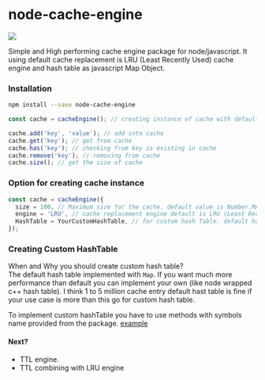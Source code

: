 # node-cache-engine

[![](https://github.com/benhurdavies/node-cache-engine/workflows/Test%20CI/badge.svg?branch=master)](https://github.com/benhurdavies/node-cache-engine/actions?query=workflow%3A%22Test+CI%22)

Simple and High performing cache engine package for node/javascript. It using default cache replacement is LRU (Least Recently Used) cache engine and hash table as javascript Map Object.

### Installation

```bash
npm install --save node-cache-engine
```

```javascript
const cache = cacheEngine(); // creating instance of cache with default configuration

cache.add('key', 'value'); // add into cache
cache.get('key'); // get from cache
cache.has('key'); // checking from key is existing in cache
cache.remove('key'); // removing from cache
cache.size(); // get the size of cache
```

### Option for creating cache instance

```javascript
const cache = cacheEngine({
  size = 100, // Maximum size for the cache. default value is Number.MAX_SAFE_INTEGER
  engine = 'LRU', // cache replacement engine default is LRU (Least Recently Used)
  HashTable = YourCustomHashTable, // for custom hash Table. default hastTable is 'src/dataStructure/HashTable.js'
}); 
```

### Creating Custom HashTable
When and Why you should create custom hash table?  
The default hash table implemented with `Map`. If you want much more performance than default you can implement your own (like node wrapped c++ hash table). I think 1 to 5 million cache entry default hast table is fine if your use case is more than this go for custom hash table.  

To implement custom hashTable you have to use methods with symbols name provided from the package. [example](src/featureTest/customHashTable.test.js)


#### Next?
* TTL engine.
* TTL combining with LRU engine
